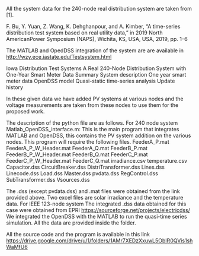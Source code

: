 All the system data for the 240-node real distribution system are taken from [1]. 

F. Bu, Y. Yuan, Z. Wang, K. Dehghanpour, and A. Kimber, “A time-series distribution test system based on real utility data,” in 2019 North AmericanPower Symposium (NAPS), Wichita, KS, USA, USA, 2019, pp. 1–6


The MATLAB and OpedDSS integration of the system are are available in 
http://wzy.ece.iastate.edu/Testsystem.html

Iowa Distribution Test Systems
A Real 240-Node Distribution System with One-Year Smart Meter Data
Summary
System description
One year smart meter data
OpenDSS model
Quasi-static time-series analysis
Update history

In these given data we have added PV systems at various nodes and the voltage measurements are taken from these nodes to use them for the proposed work. 

The description of the python file are as follows.
For 240 node system 
Matlab_OpenDSS_interface.m: This is the main program that integrates MATLAB and OpenDSS, this contains the PV system addition on the various nodes. This program will require the following files. 
FeederA_P.mat
FeederA_P_W_Header.mat
FeederA_Q.mat
FeederB_P.mat
FeederB_P_W_Header.mat
FeederB_Q.mat
FeederC_P.mat
FeederC_P_W_Header.mat
FeederC_Q.mat
irradiance.csv
temperature.csv
Capacitor.dss
CircuitBreaker.dss
DistriTransformer.dss
Lines.dss
Linecode.dss
Load.dss
Master.dss
pvdata.dss
RegControl.dss
SubTransformer.dss
Vsources.dss

The .dss (except pvdata.dss) and .mat files were obtained from the link provided above. Two excel files are solar   irradiance and the temperature data. 
For IEEE 123-node system 
The integrated .dss data obtained for this case were obtained from EPRI https://sourceforge.net/projects/electricdss/
We integrated the OpenDSS with the MATLAB to run the quasi-time series simulation.  All the data are provided inside the folder. 

All the source code and the program is available in this link 
https://drive.google.com/drive/u/1/folders/1AMr7XEDzXxuwL5ObIR0QVis1shWaMfU6
